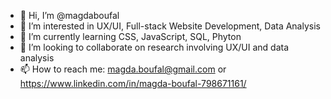 - 👋 Hi, I’m @magdaboufal
- 👀 I’m interested in UX/UI, Full-stack Website Development, Data Analysis
- 🌱 I’m currently learning CSS, JavaScript, SQL, Phyton
- 💞️ I’m looking to collaborate on research involving UX/UI and data analysis
- 📫 How to reach me: magda.boufal@gmail.com or https://www.linkedin.com/in/magda-boufal-798671161/

<!---
magdaboufal/magdaboufal is a ✨ special ✨ repository because its `README.md` (this file) appears on your GitHub profile.
You can click the Preview link to take a look at your changes.
--->
